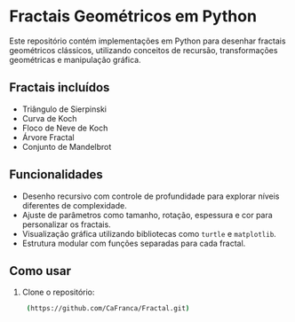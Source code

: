 # Fractais Geométricos em Python

Este repositório contém implementações em Python para desenhar fractais geométricos clássicos, utilizando conceitos de recursão, transformações geométricas e manipulação gráfica.

## Fractais incluídos

- Triângulo de Sierpinski
- Curva de Koch
- Floco de Neve de Koch
- Árvore Fractal
- Conjunto de Mandelbrot

## Funcionalidades

- Desenho recursivo com controle de profundidade para explorar níveis diferentes de complexidade.
- Ajuste de parâmetros como tamanho, rotação, espessura e cor para personalizar os fractais.
- Visualização gráfica utilizando bibliotecas como `turtle` e `matplotlib`.
- Estrutura modular com funções separadas para cada fractal.

## Como usar

1. Clone o repositório:
   ```bash
    (https://github.com/CaFranca/Fractal.git)
